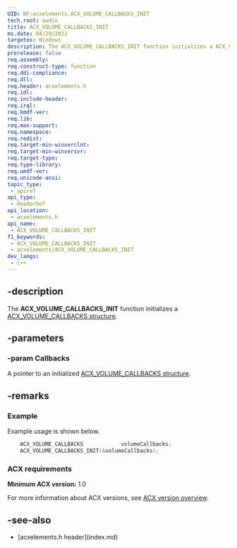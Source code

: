 ```yaml
---
UID: NF:acxelements.ACX_VOLUME_CALLBACKS_INIT
tech.root: audio 
title: ACX_VOLUME_CALLBACKS_INIT
ms.date: 04/29/2022
targetos: Windows
description: The ACX_VOLUME_CALLBACKS_INIT function initializes a ACX_VOLUME_CALLBACKS structure.
prerelease: false
req.assembly: 
req.construct-type: function
req.ddi-compliance: 
req.dll: 
req.header: acxelements.h
req.idl: 
req.include-header: 
req.irql: 
req.kmdf-ver: 
req.lib: 
req.max-support: 
req.namespace: 
req.redist: 
req.target-min-winverclnt: 
req.target-min-winversvr: 
req.target-type: 
req.type-library: 
req.umdf-ver: 
req.unicode-ansi: 
topic_type:
 - apiref
api_type:
 - HeaderDef
api_location:
 - acxelements.h
api_name:
 - ACX_VOLUME_CALLBACKS_INIT
f1_keywords:
 - ACX_VOLUME_CALLBACKS_INIT
 - acxelements/ACX_VOLUME_CALLBACKS_INIT
dev_langs:
 - c++
---
```


## -description

The **ACX_VOLUME_CALLBACKS_INIT** function initializes a [ACX_VOLUME_CALLBACKS structure](ns-acxelements-acx_volume_callbacks.md).

## -parameters

### -param Callbacks

A pointer to an initialized [ACX_VOLUME_CALLBACKS structure](ns-acxelements-acx_volume_callbacks.md).

## -remarks

### Example

Example usage is shown below.

```cpp
    ACX_VOLUME_CALLBACKS            volumeCallbacks;
    ACX_VOLUME_CALLBACKS_INIT(&volumeCallbacks);
```

### ACX requirements

**Minimum ACX version:** 1.0

For more information about ACX versions, see [ACX version overview](/windows-hardware/drivers/audio/acx-version-overview).

## -see-also

- [acxelements.h header\]\(index.md\)
